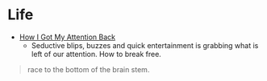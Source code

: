 # Life

* [How I Got My Attention Back](https://backchannel.com/how-i-got-my-attention-back-c7fc9297d347)
    - Seductive blips, buzzes and quick entertainment is grabbing what is left of our attention. How to break free.

> race to the bottom of the brain stem.
